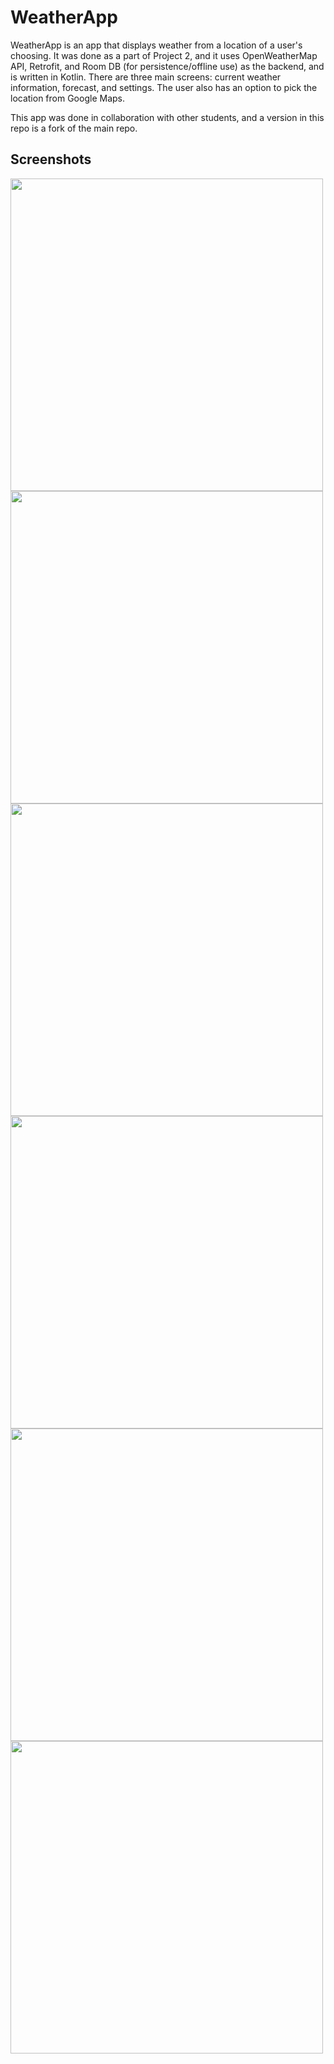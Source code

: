 # WeatherApp
WeatherApp is an app that displays weather from a location of a user's choosing. It was done as a part of Project 2, and it uses OpenWeatherMap API, Retrofit, and Room DB (for persistence/offline use) as the backend, and is written in Kotlin. There are three main screens: current weather information, forecast, and settings. The user also has an option to pick the location from Google Maps.

This app was done in collaboration with other students, and a version in this repo is a fork of the main repo.

## Screenshots
<img src="/img/1.png" width="500">
<img src="/img/0.png" width="500">
<img src="/img/3.png" width="500">
<img src="/img/4.png" width="500">
<img src="/img/5.png" width="500">
<img src="/img/6.png" width="500">
